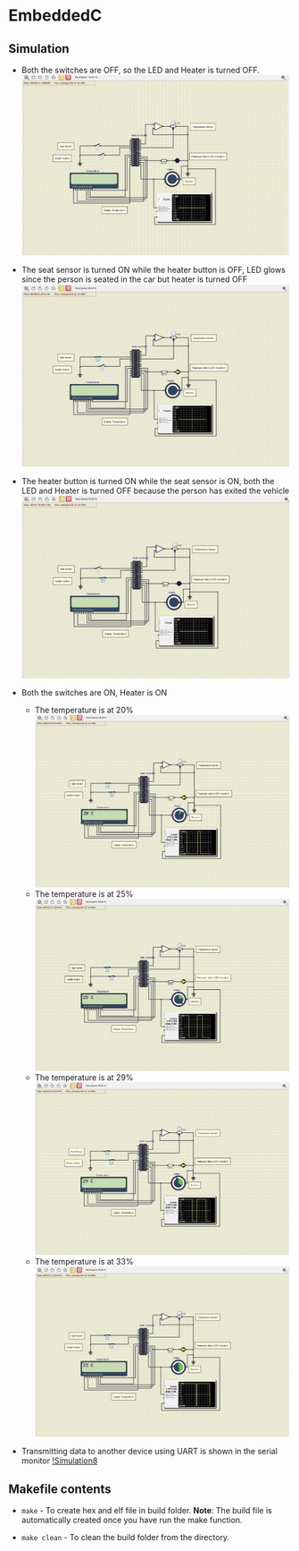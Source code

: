 # EmbeddedC

## Simulation

- Both the switches are OFF, so the LED and Heater is turned OFF.
  ![Simulation1](Simulation/Simulation1.jpg)

- The seat sensor is turned ON while the heater button is OFF, LED glows since the person is seated in the car but heater is turned OFF
  ![Simulation2](Simulation/Simulation2.jpg)

- The heater button is turned ON while the seat sensor is ON, both the LED and Heater is turned OFF because the person has exited the vehicle
  ![Simulation3](Simulation/Simulation3.jpg)

- Both the switches are ON, Heater is ON

  - The temperature is at 20%
    ![Simulation4](Simulation/Simulation4.jpg)
  - The temperature is at 25%
    ![Simulation5](Simulation/Simulation5.jpg)
  - The temperature is at 29%
    ![Simulation6](Simulation/Simulation6.jpg)
  - The temperature is at 33%
    ![Simulation7](Simulation/Simulation7.jpg)

- Transmitting data to another device using UART is shown in the serial monitor
  [!Simulation8](Simulation/Simulation8.jpg)

## Makefile contents

- `make` - To create hex and elf file in build folder.
  **Note**: The build file is automatically created once you have run the make function.

- `make clean` - To clean the build folder from the directory.
